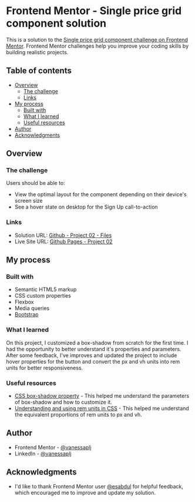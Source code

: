 # Frontend Mentor - Single price grid component solution

This is a solution to the [Single price grid component challenge on Frontend Mentor](https://www.frontendmentor.io/challenges/single-price-grid-component-5ce41129d0ff452fec5abbbc). Frontend Mentor challenges help you improve your coding skills by building realistic projects. 

## Table of contents

- [Overview](#overview)
  - [The challenge](#the-challenge)
  - [Links](#links)
- [My process](#my-process)
  - [Built with](#built-with)
  - [What I learned](#what-i-learned)
  - [Useful resources](#useful-resources)
- [Author](#author)
- [Acknowledgments](#acknowledgments)

## Overview

### The challenge

Users should be able to:

- View the optimal layout for the component depending on their device's screen size
- See a hover state on desktop for the Sign Up call-to-action

### Links

- Solution URL: [Github - Project 02 - Files](https://github.com/vanessaplj/project-02-single-price)
- Live Site URL: [Github Pages - Project 02](https://vanessaplj.github.io/project-02-single-price/)

## My process

### Built with

- Semantic HTML5 markup
- CSS custom properties
- Flexbox
- Media queries
- [Bootstrap](https://getbootstrap.com/)

### What I learned

On this project, I customized a box-shadow from scratch for the first time. I had the opportunity to better understand it's properties and parameters. 
After some feedback, I've improves and updated the project to include hover properties for the button and convert the px and vh units into rem units for better responsiveness.

### Useful resources

- [CSS box-shadow property](https://www.w3schools.com/cssref/css3_pr_box-shadow.php) - This helped me understand the parameters of box-shadow and how to customize it.
- [Understanding and using rem units in CSS](https://www.sitepoint.com/understanding-and-using-rem-units-in-css/) - This helped me understand the equivalent proportions of rem units to px and vh.

## Author

- Frontend Mentor - [@vanessaplj](https://www.frontendmentor.io/profile/vanessaplj)
- LinkedIn - [@vanessaplj](https://www.linkedin.com/in/vanessaplj/)

## Acknowledgments

- I'd like to thank Frontend Mentor user [@esabdul](https://www.frontendmentor.io/profile/Esabdul) for helpful feedback, which encouraged me to improve and update my solution.
